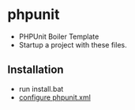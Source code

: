 # phpunit

  - PHPUnit Boiler Template
  - Startup a project with these files.


## Installation

  - run install.bat
  - [configure phpunit.xml](https://phpunit.de/manual/current/en/organizing-tests.html)
